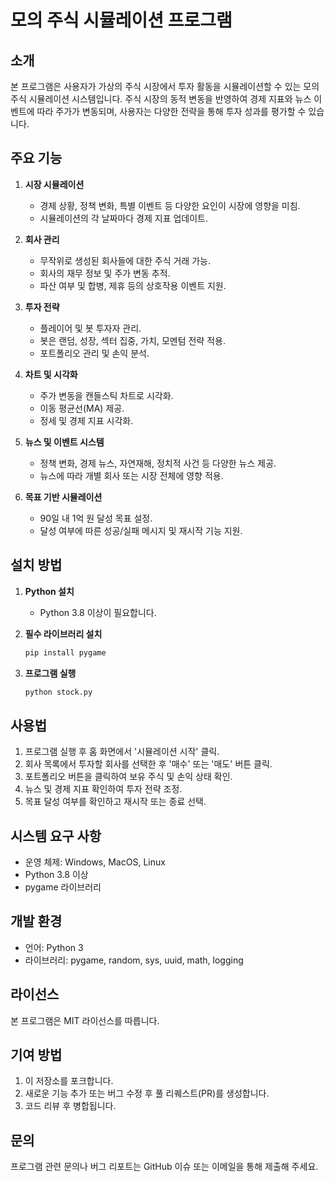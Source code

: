 # 모의 주식 시뮬레이션 프로그램

## 소개
본 프로그램은 사용자가 가상의 주식 시장에서 투자 활동을 시뮬레이션할 수 있는 모의 주식 시뮬레이션 시스템입니다. 주식 시장의 동적 변동을 반영하여 경제 지표와 뉴스 이벤트에 따라 주가가 변동되며, 사용자는 다양한 전략을 통해 투자 성과를 평가할 수 있습니다.

## 주요 기능
1. **시장 시뮬레이션**
   - 경제 상황, 정책 변화, 특별 이벤트 등 다양한 요인이 시장에 영향을 미침.
   - 시뮬레이션의 각 날짜마다 경제 지표 업데이트.

2. **회사 관리**
   - 무작위로 생성된 회사들에 대한 주식 거래 가능.
   - 회사의 재무 정보 및 주가 변동 추적.
   - 파산 여부 및 합병, 제휴 등의 상호작용 이벤트 지원.

3. **투자 전략**
   - 플레이어 및 봇 투자자 관리.
   - 봇은 랜덤, 성장, 섹터 집중, 가치, 모멘텀 전략 적용.
   - 포트폴리오 관리 및 손익 분석.

4. **차트 및 시각화**
   - 주가 변동을 캔들스틱 차트로 시각화.
   - 이동 평균선(MA) 제공.
   - 정세 및 경제 지표 시각화.

5. **뉴스 및 이벤트 시스템**
   - 정책 변화, 경제 뉴스, 자연재해, 정치적 사건 등 다양한 뉴스 제공.
   - 뉴스에 따라 개별 회사 또는 시장 전체에 영향 적용.

6. **목표 기반 시뮬레이션**
   - 90일 내 1억 원 달성 목표 설정.
   - 달성 여부에 따른 성공/실패 메시지 및 재시작 기능 지원.

## 설치 방법
1. **Python 설치**
   - Python 3.8 이상이 필요합니다.

2. **필수 라이브러리 설치**
   ```bash
   pip install pygame
   ```

3. **프로그램 실행**
   ```bash
   python stock.py
   ```

## 사용법
1. 프로그램 실행 후 홈 화면에서 '시뮬레이션 시작' 클릭.
2. 회사 목록에서 투자할 회사를 선택한 후 '매수' 또는 '매도' 버튼 클릭.
3. 포트폴리오 버튼을 클릭하여 보유 주식 및 손익 상태 확인.
4. 뉴스 및 경제 지표 확인하여 투자 전략 조정.
5. 목표 달성 여부를 확인하고 재시작 또는 종료 선택.

## 시스템 요구 사항
- 운영 체제: Windows, MacOS, Linux
- Python 3.8 이상
- pygame 라이브러리

## 개발 환경
- 언어: Python 3
- 라이브러리: pygame, random, sys, uuid, math, logging

## 라이선스
본 프로그램은 MIT 라이선스를 따릅니다.

## 기여 방법
1. 이 저장소를 포크합니다.
2. 새로운 기능 추가 또는 버그 수정 후 풀 리퀘스트(PR)를 생성합니다.
3. 코드 리뷰 후 병합됩니다.

## 문의
프로그램 관련 문의나 버그 리포트는 GitHub 이슈 또는 이메일을 통해 제출해 주세요.

